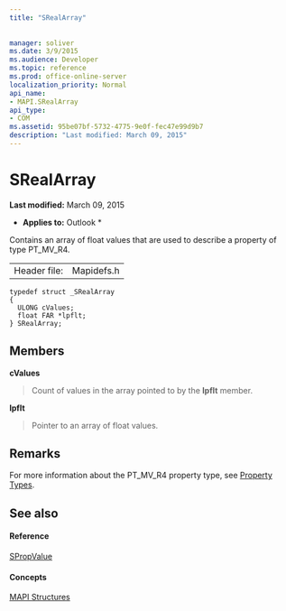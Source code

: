 ```yaml
---
title: "SRealArray"
 
 
manager: soliver
ms.date: 3/9/2015
ms.audience: Developer
ms.topic: reference
ms.prod: office-online-server
localization_priority: Normal
api_name:
- MAPI.SRealArray
api_type:
- COM
ms.assetid: 95be07bf-5732-4775-9e0f-fec47e99d9b7
description: "Last modified: March 09, 2015"
---
```


# SRealArray

 **Last modified:** March 09, 2015 
  
 * **Applies to:** Outlook * 
  
Contains an array of float values that are used to describe a property of type PT_MV_R4. 
  
|||
|:-----|:-----|
|Header file:  <br/> |Mapidefs.h  <br/> |
   
```
typedef struct _SRealArray
{
  ULONG cValues;
  float FAR *lpflt;
} SRealArray;

```

## Members

 **cValues**
  
> Count of values in the array pointed to by the **lpflt** member. 
    
 **lpflt**
  
> Pointer to an array of float values.
    
## Remarks

For more information about the PT_MV_R4 property type, see [Property Types](property-types.md).
  
## See also

#### Reference

[SPropValue](spropvalue.md)
#### Concepts

[MAPI Structures](mapi-structures.md)

